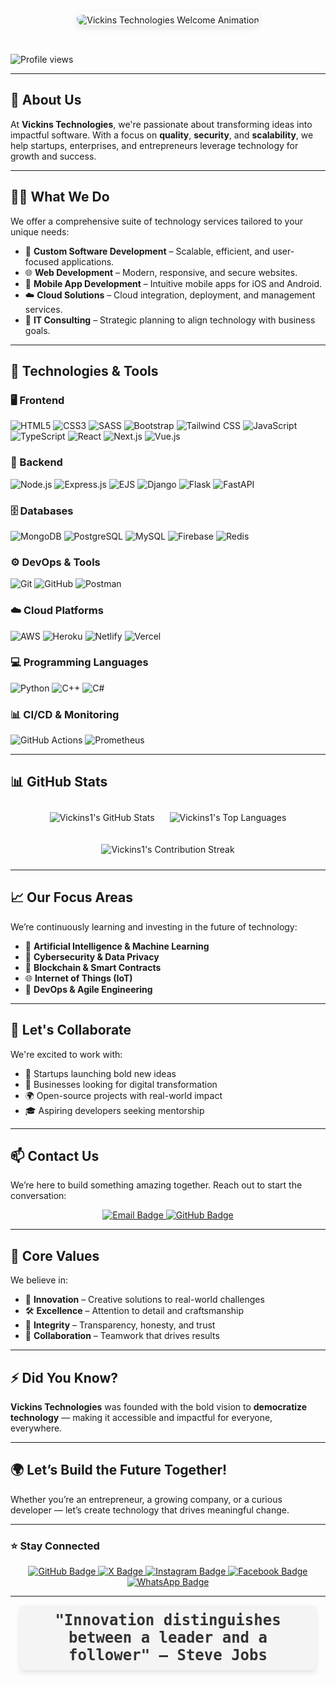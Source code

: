 <div style="display: flex; justify-content: center; align-items: center; padding: 2rem;">
  <img 
    src="https://readme-typing-svg.demolab.com?font=Fira+Code&size=26&pause=1000&center=true&vCenter=true&width=700&lines=GREETINGS!%20WELCOME%20TO%20VICKINS%20TECHNOLOGIES." 
    alt="Vickins Technologies Welcome Animation" 
    style="max-width: 100%; height: auto; margin-top: 10px; padding-top: 5px; box-shadow: 0 4px 12px rgba(0, 0, 0, 0.1); border-radius: 12px; transition: transform 0.5s ease-in-out;"
    onmouseover="this.style.transform='scale(1.05)'" 
    onmouseout="this.style.transform='scale(1)'"
  />
</div>

![Profile views](https://komarev.com/ghpvc/?username=vickins1)

---

## 🌟 About Us

At **Vickins Technologies**, we're passionate about transforming ideas into impactful software. With a focus on **quality**, **security**, and **scalability**, we help startups, enterprises, and entrepreneurs leverage technology for growth and success.

---

## 👨‍💻 What We Do

We offer a comprehensive suite of technology services tailored to your unique needs:

- 🔧 **Custom Software Development** – Scalable, efficient, and user-focused applications.
- 🌐 **Web Development** – Modern, responsive, and secure websites.
- 📱 **Mobile App Development** – Intuitive mobile apps for iOS and Android.
- ☁️ **Cloud Solutions** – Cloud integration, deployment, and management services.
- 🧠 **IT Consulting** – Strategic planning to align technology with business goals.

---

## 🚀 Technologies & Tools

### 🖥️ Frontend
![HTML5](https://img.shields.io/badge/HTML5-E34F26?style=for-the-badge&logo=html5&logoColor=white)
![CSS3](https://img.shields.io/badge/CSS3-1572B6?style=for-the-badge&logo=css3&logoColor=white)
![SASS](https://img.shields.io/badge/SASS-CC6699?style=for-the-badge&logo=sass&logoColor=white)
![Bootstrap](https://img.shields.io/badge/Bootstrap-563D7C?style=for-the-badge&logo=bootstrap&logoColor=white)
![Tailwind CSS](https://img.shields.io/badge/TailwindCSS-38B2AC?style=for-the-badge&logo=tailwind-css&logoColor=white)
![JavaScript](https://img.shields.io/badge/JavaScript-F7DF1E?style=for-the-badge&logo=javascript&logoColor=black)
![TypeScript](https://img.shields.io/badge/TypeScript-3178C6?style=for-the-badge&logo=typescript&logoColor=white)
![React](https://img.shields.io/badge/React-20232A?style=for-the-badge&logo=react&logoColor=61DAFB)
![Next.js](https://img.shields.io/badge/Next.js-000000?style=for-the-badge&logo=nextdotjs&logoColor=white)
![Vue.js](https://img.shields.io/badge/Vue.js-4FC08D?style=for-the-badge&logo=vue.js&logoColor=white)

### 🧰 Backend
![Node.js](https://img.shields.io/badge/Node.js-339933?style=for-the-badge&logo=nodedotjs&logoColor=white)
![Express.js](https://img.shields.io/badge/Express.js-000000?style=for-the-badge&logo=express&logoColor=white)
![EJS](https://img.shields.io/badge/EJS-3178C6?style=for-the-badge&logo=ejs&logoColor=white)
![Django](https://img.shields.io/badge/Django-092E20?style=for-the-badge&logo=django&logoColor=white)
![Flask](https://img.shields.io/badge/Flask-000000?style=for-the-badge&logo=flask&logoColor=white)
![FastAPI](https://img.shields.io/badge/FastAPI-009688?style=for-the-badge&logo=fastapi&logoColor=white)

### 🗄️ Databases
![MongoDB](https://img.shields.io/badge/MongoDB-4EA94B?style=for-the-badge&logo=mongodb&logoColor=white)
![PostgreSQL](https://img.shields.io/badge/PostgreSQL-316192?style=for-the-badge&logo=postgresql&logoColor=white)
![MySQL](https://img.shields.io/badge/MySQL-4479A1?style=for-the-badge&logo=mysql&logoColor=white)
![Firebase](https://img.shields.io/badge/Firebase-FFCA28?style=for-the-badge&logo=firebase&logoColor=black)
![Redis](https://img.shields.io/badge/Redis-DC382D?style=for-the-badge&logo=redis&logoColor=white)

### ⚙️ DevOps & Tools
![Git](https://img.shields.io/badge/Git-F05032?style=for-the-badge&logo=git&logoColor=white)
![GitHub](https://img.shields.io/badge/GitHub-181717?style=for-the-badge&logo=github&logoColor=white)
![Postman](https://img.shields.io/badge/Postman-FF6C37?style=for-the-badge&logo=postman&logoColor=white)

### ☁️ Cloud Platforms
![AWS](https://img.shields.io/badge/AWS-232F3E?style=for-the-badge&logo=amazon-aws&logoColor=white)
![Heroku](https://img.shields.io/badge/Heroku-430098?style=for-the-badge&logo=heroku&logoColor=white)
![Netlify](https://img.shields.io/badge/Netlify-00C7B7?style=for-the-badge&logo=netlify&logoColor=white)
![Vercel](https://img.shields.io/badge/Vercel-000000?style=for-the-badge&logo=vercel&logoColor=white)

### 💻 Programming Languages
![Python](https://img.shields.io/badge/Python-3776AB?style=for-the-badge&logo=python&logoColor=white)
![C++](https://img.shields.io/badge/C++-00599C?style=for-the-badge&logo=c%2b%2b&logoColor=white)
![C#](https://img.shields.io/badge/C%23-239120?style=for-the-badge&logo=c-sharp&logoColor=white)

### 📊 CI/CD & Monitoring
![GitHub Actions](https://img.shields.io/badge/GitHub%20Actions-2088FF?style=for-the-badge&logo=github-actions&logoColor=white)
![Prometheus](https://img.shields.io/badge/Prometheus-E6522C?style=for-the-badge&logo=prometheus&logoColor=white)

---


## 📊 GitHub Stats

<p align="center">
  <img src="https://github-readme-stats.vercel.app/api?username=Vickins1&show_icons=true&theme=radical&hide_border=true&count_private=true" alt="Vickins1's GitHub Stats" style="max-width: 100%; margin: 10px;" />
  <img src="https://github-readme-stats.vercel.app/api/top-langs/?username=Vickins1&layout=compact&theme=radical&hide_border=true" alt="Vickins1's Top Languages" style="max-width: 100%; margin: 10px;" />
</p>

<p align="center">
  <img src="https://github-readme-streak-stats.herokuapp.com/?user=Vickins1&theme=radical&hide_border=true" alt="Vickins1's Contribution Streak" style="max-width: 100%; margin: 10px;" />
</p>

---

## 📈 Our Focus Areas

We’re continuously learning and investing in the future of technology:

- 🤖 **Artificial Intelligence & Machine Learning**
- 🔐 **Cybersecurity & Data Privacy**
- 🔗 **Blockchain & Smart Contracts**
- 🌐 **Internet of Things (IoT)**
- 🚀 **DevOps & Agile Engineering**

---

## 🤝 Let's Collaborate

We're excited to work with:

- 🚀 Startups launching bold new ideas  
- 🏢 Businesses looking for digital transformation  
- 🌍 Open-source projects with real-world impact  
- 🎓 Aspiring developers seeking mentorship  

---

## 📫 Contact Us

We’re here to build something amazing together. Reach out to start the conversation:

<p align="center">
  <a href="mailto:vickinstechnologies@gmail.com">
    <img src="https://img.shields.io/badge/Email-vickinstechnologies@gmail.com-D14836?style=for-the-badge&logo=gmail&logoColor=white" alt="Email Badge" />
  </a>
  <a href="https://github.com/Vickins1">
    <img src="https://img.shields.io/badge/GitHub-@Vickins1-181717?style=for-the-badge&logo=github&logoColor=white" alt="GitHub Badge" />
  </a>
</p>

---

## 🔑 Core Values

We believe in:

- 🌟 **Innovation** – Creative solutions to real-world challenges  
- 🛠 **Excellence** – Attention to detail and craftsmanship  
- 🤝 **Integrity** – Transparency, honesty, and trust  
- 👥 **Collaboration** – Teamwork that drives results  

---

## ⚡ Did You Know?

**Vickins Technologies** was founded with the bold vision to **democratize technology** — making it accessible and impactful for everyone, everywhere.

---

## 🌍 Let’s Build the Future Together!

Whether you’re an entrepreneur, a growing company, or a curious developer — let’s create technology that drives meaningful change.

---

### ⭐ Stay Connected

<p align="center">
  <a href="https://github.com/Vickins1" target="_blank">
    <img src="https://img.shields.io/badge/GitHub-181717?style=for-the-badge&logo=github&logoColor=white" alt="GitHub Badge" />
  </a>
<a href="https://x.com/vickins_tech" target="_blank">
  <img src="https://img.shields.io/badge/X-1DA1F2?style=for-the-badge&logo=x&logoColor=white" alt="X Badge" />
</a>

  <a href="https://instagram.com/vickins.technologies" target="_blank">
    <img src="https://img.shields.io/badge/Instagram-E4405F?style=for-the-badge&logo=instagram&logoColor=white" alt="Instagram Badge" />
  </a>
  <a href="https://facebook.com/profile.php?id=61569016955138" target="_blank">
    <img src="https://img.shields.io/badge/Facebook-1877F2?style=for-the-badge&logo=facebook&logoColor=white" alt="Facebook Badge" />
  </a>
  <a href="https://wa.me/+254794501005" target="_blank">
    <img src="https://img.shields.io/badge/WhatsApp-25D366?style=for-the-badge&logo=whatsapp&logoColor=white" alt="WhatsApp Badge" />
  </a>
</p>

---

<p align="center" style="font-family: 'Fira Code', monospace; font-size: 24px; color: #333; font-weight: bold; padding: 10px; background-color: #f4f4f4; border-radius: 8px; box-shadow: 0 4px 8px rgba(0, 0, 0, 0.1); max-width: 90%; margin: auto;">
  "Innovation distinguishes between a leader and a follower" – <strong>Steve Jobs</strong>
</p>


